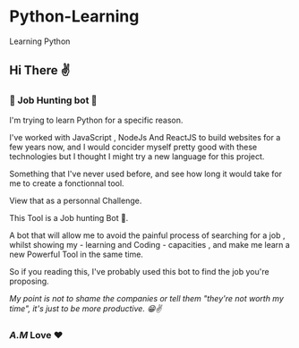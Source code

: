 # Python-Learning

Learning Python

## Hi There ✌️

### 🤖 Job Hunting bot 🎯

I'm trying to learn Python for a specific reason.

I've worked with JavaScript , NodeJs And ReactJS to build websites for a few years now, and I would concider myself pretty good with these technologies but I thought I might try a new language for this project.

Something that I've never used before, and see how long it would take for me to create a fonctionnal tool.

View that as a personnal Challenge.

This Tool is a Job hunting Bot 🤖.

A bot that will allow me to avoid the painful process of searching for a job , whilst showing my - learning and Coding - capacities , and make me learn a new Powerful Tool in the same time.

So if you reading this, I've probably used this bot to find the job you're proposing.

_My point is not to shame the companies or tell them "they're not worth my time", it's just to be more productive. 😁✌️_

### _A.M_ Love ❤️
